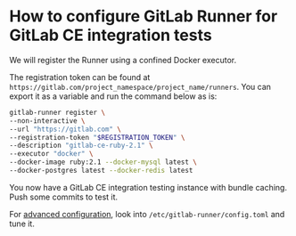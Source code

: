 # How to configure GitLab Runner for GitLab CE integration tests

We will register the Runner using a confined Docker executor.

The registration token can be found at `https://gitlab.com/project_namespace/project_name/runners`.
You can export it as a variable and run the command below as is:

```bash
gitlab-runner register \
--non-interactive \
--url "https://gitlab.com" \
--registration-token "$REGISTRATION_TOKEN" \
--description "gitlab-ce-ruby-2.1" \
--executor "docker" \
--docker-image ruby:2.1 --docker-mysql latest \
--docker-postgres latest --docker-redis latest
```

You now have a GitLab CE integration testing instance with bundle caching.
Push some commits to test it.

For [advanced configuration](../configuration/advanced-configuration.md), look into
`/etc/gitlab-runner/config.toml` and tune it.
